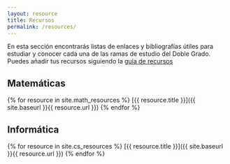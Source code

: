```yaml
---
layout: resource
title: Recursos
permalink: /resources/
---
```


<style type="text/css">.l-res { background: #fff; }</style>

En esta sección encontrarás listas de enlaces y bibliografías útiles para estudiar
y conocer cada una de las ramas de estudio del Doble Grado. Puedes añadir tus recursos
siguiendo la [guía de recursos](http://dgiim.github.io/blog/resourcesguide)

## Matemáticas

{% for resource in site.math_resources %}
  [{{ resource.title }}]({{ site.baseurl }}{{ resource.url }})
{% endfor %}

## Informática

{% for resource in site.cs_resources %}
  [{{ resource.title }}]({{ site.baseurl }}{{ resource.url }})
{% endfor %}

